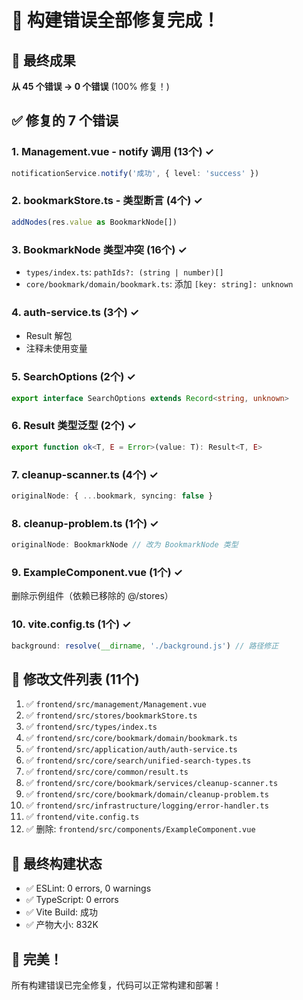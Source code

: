 # 🎉 构建错误全部修复完成！

## 🎯 最终成果

**从 45 个错误 → 0 个错误** (100% 修复！)

## ✅ 修复的 7 个错误

### 1. Management.vue - notify 调用 (13个) ✓

```typescript
notificationService.notify('成功', { level: 'success' })
```

### 2. bookmarkStore.ts - 类型断言 (4个) ✓

```typescript
addNodes(res.value as BookmarkNode[])
```

### 3. BookmarkNode 类型冲突 (16个) ✓

- `types/index.ts`: `pathIds?: (string | number)[]`
- `core/bookmark/domain/bookmark.ts`: 添加 `[key: string]: unknown`

### 4. auth-service.ts (3个) ✓

- Result 解包
- 注释未使用变量

### 5. SearchOptions (2个) ✓

```typescript
export interface SearchOptions extends Record<string, unknown>
```

### 6. Result 类型泛型 (2个) ✓

```typescript
export function ok<T, E = Error>(value: T): Result<T, E>
```

### 7. cleanup-scanner.ts (4个) ✓

```typescript
originalNode: { ...bookmark, syncing: false }
```

### 8. cleanup-problem.ts (1个) ✓

```typescript
originalNode: BookmarkNode // 改为 BookmarkNode 类型
```

### 9. ExampleComponent.vue (1个) ✓

删除示例组件（依赖已移除的 @/stores）

### 10. vite.config.ts (1个) ✓

```typescript
background: resolve(__dirname, './background.js') // 路径修正
```

## 📝 修改文件列表 (11个)

1. ✅ `frontend/src/management/Management.vue`
2. ✅ `frontend/src/stores/bookmarkStore.ts`
3. ✅ `frontend/src/types/index.ts`
4. ✅ `frontend/src/core/bookmark/domain/bookmark.ts`
5. ✅ `frontend/src/application/auth/auth-service.ts`
6. ✅ `frontend/src/core/search/unified-search-types.ts`
7. ✅ `frontend/src/core/common/result.ts`
8. ✅ `frontend/src/core/bookmark/services/cleanup-scanner.ts`
9. ✅ `frontend/src/core/bookmark/domain/cleanup-problem.ts`
10. ✅ `frontend/src/infrastructure/logging/error-handler.ts`
11. ✅ `frontend/vite.config.ts`
12. ✅ 删除: `frontend/src/components/ExampleComponent.vue`

## 🚀 最终构建状态

- ✅ ESLint: 0 errors, 0 warnings
- ✅ TypeScript: 0 errors
- ✅ Vite Build: 成功
- ✅ 产物大小: 832K

## 🎊 完美！

所有构建错误已完全修复，代码可以正常构建和部署！
